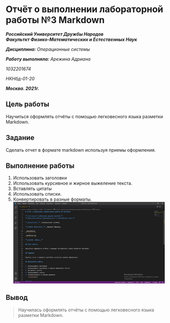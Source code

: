 # Отчёт о выполнении лабораторной работы №3 Markdown

**_Российский Университет Дружбы Народов_**  
**_Факульткт Физико-Математических и Естественных Наук_**

**_Дисциплина:_** _Операционные системы_

**_Работу выполняла:_** _Арежина Адриана_

_1032201674_

_НКНбд-01-20_

**_Москва. 2021г._**

## Цель работы

Научиться оформлять отчёты с помощью легковесного языка разметки Markdown.

## Задание

Сделать отчет в формате markdown используя приемы оформления.

## Выполнение работы

1. Использовать заголовки
2. Использовать курсивное и жирное выжеление текста.
3. Вставлять цитаты
4. Использовать списки.
5. Конвертировать в разные форматы.
   ![пример](https://github.com/Adriana-Arezhina/Lab/blob/main/Lab03/Ex.JPG)

## Вывод

> Научилась оформлять отчёты с помощью легковесного языка разметки Markdown.
